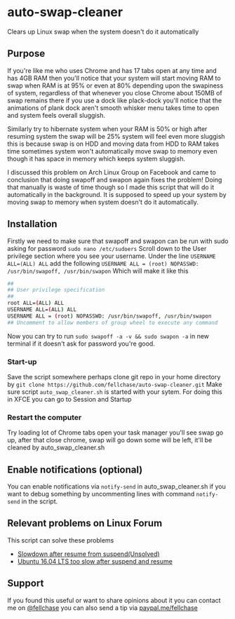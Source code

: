 # auto-swap-cleaner
Clears up Linux swap when the system doesn't do it automatically

## Purpose
If you're like me who uses Chrome and has 17 tabs open at any time and has 4GB RAM then you'll notice that your system will start moving RAM to swap when RAM is at 95% or even at 80% depending upon the swapiness of system, regardless of that whenever you close Chrome about 150MB of swap remains there if you use a dock like plack-dock you'll notice that the animations of plank dock aren't smooth whisker menu takes time to open and system feels overall sluggish. 

Similarly try to hibernate system when your RAM is 50% or high after resuming system the swap will be 25% system will feel even more sluggish this is because swap is on HDD and moving data from HDD to RAM takes time sometimes system won't automatically move swap to memory even though it has space in memory which keeps system sluggish.

I discussed this problem on Arch Linux Group on Facebook and came to conclusion that doing swapoff and swapon again fixes the problem! Doing that manually is waste of time though so I made this script that will do it automatically in the background. It is supposed to speed up your system by moving swap to memory when system doesn't do it automatically.

## Installation
Firstly  we need to make sure that swapoff and swapon can be run with sudo asking for password
`sudo nano /etc/sudoers`
Scroll down to the User privilege section where you see your username.
Under the line `USERNAME ALL=(ALL) ALL` add the following
`USERNAME ALL = (root) NOPASSWD: /usr/bin/swapoff, /usr/bin/swapon`
Which will make it like this 
```bash
##
## User privilege specification
##
root ALL=(ALL) ALL
USERNAME ALL=(ALL) ALL
USERNAME ALL = (root) NOPASSWD: /usr/bin/swapoff, /usr/bin/swapon
## Uncomment to allow members of group wheel to execute any command
```
Now you can try to run `sudo swapoff -a -v && sudo swapon -a` in new terminal if it doesn't ask for password you're good.

### Start-up
Save the script somewhere perhaps clone git repo in your home directory by `git clone https://github.com/fellchase/auto-swap-cleaner.git`
Make sure script `auto_swap_cleaner.sh` is started with your sytem. 
For doing this in XFCE you can go to Session and Startup

### Restart the computer
Try loading lot of Chrome tabs open your task manager you'll see swap go up, after that close chrome, swap will go down some will be left, it'll be cleaned by auto_swap_cleaner.sh

## Enable notifications (optional)
You can enable notifications via `notify-send` in auto_swap_cleaner.sh if you want to debug something by uncommenting lines with command `notify-send` in the script.

## Relevant problems on Linux Forum 
This script can solve these problems
- [Slowdown after resume from suspend(Unsolved)](https://bbs.archlinux.org/viewtopic.php?id=199922)
- [Ubuntu 16.04 LTS too slow after suspend and resume](https://askubuntu.com/questions/792605/ubuntu-16-04-lts-too-slow-after-suspend-and-resume)

## Support
If you found this useful or want to share opinions about it you can contact me on [@fellchase](https://twitter.com/fellchase) you can also send a tip via [paypal.me/fellchase](https://www.paypal.me/fellchase)
